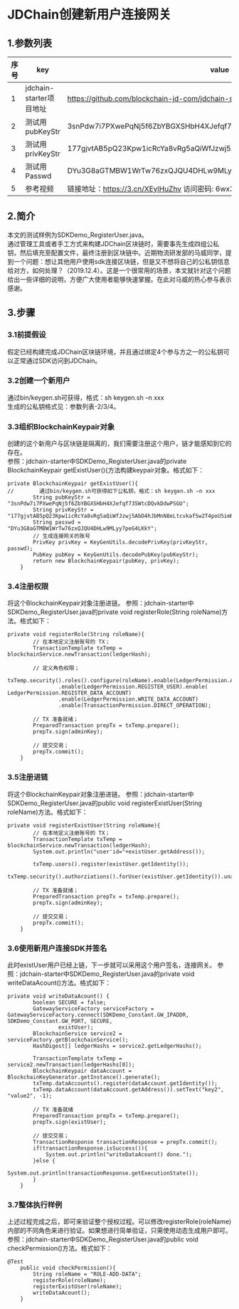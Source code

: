 # JDChain创建新用户连接网关
## 1.参数列表
| 序号 | key | value | 备注 |
| ------ | ------ | ------ | ------ |
| 1 | jdchain-starter项目地址 | https://github.com/blockchain-jd-com/jdchain-starter |
| 2 | 测试用pubKeyStr | 3snPdw7i7PXwePqNj5f6ZbYBGXSHbH4XJefqf735WtcDQvkDdwPSGU |
| 3 | 测试用privKeyStr | 177gjvtAB5pQ23Kpw1icRcYa8vRg5aQiWfJzwj5AbD4hJbMnN8eLtcvkaf5w2T4poU5imR9 |
| 4 | 测试用Passwd | DYu3G8aGTMBW1WrTw76zxQJQU4DHLw9MLyy7peG4LKkY |
| 5 | 参考视频 | 链接地址：https://3.cn/XEylHuZhv  访问密码: 6wx3cn |  

## 2.简介
本文的测试样例为SDKDemo_RegisterUser.java。  
通过管理工具或者手工方式来构建JDChain区块链时，需要事先生成四组公私钥，然后填充至配置文件，最终注册到区块链中。近期物流研发部的马威同学，提到一个问题：想让其他用户使用sdk连接区块链，但是又不想将自己的公私钥信息给对方，如何处理？（2019.12.4）。这是一个很常用的场景，本文就针对这个问题给出一些详细的说明，方便广大使用者能够快速掌握。在此对马威的热心参与表示感谢。

## 3.步骤
### 3.1前提假设
假定已经构建完成JDChain区块链环境，并且通过绑定4个参与方之一的公私钥可以正常通过SDK访问到JDChain。
### 3.2创建一个新用户
通过bin/keygen.sh可获得，格式：sh keygen.sh –n xxx  
生成的公私钥格式见：参数列表-2/3/4。  
### 3.3组织BlockchainKeypair对象
创建的这个新用户与区块链是隔离的，我们需要注册这个用户，链才能感知到它的存在。  
参照：jdchain-starter中SDKDemo_RegisterUser.java的private BlockchainKeypair getExistUser(){方法构建keypair对象。格式如下：  
```
private BlockchainKeypair getExistUser(){
//        通过bin/keygen.sh可获得如下公私钥，格式：sh keygen.sh –n xxx
        String pubKeyStr = "3snPdw7i7PXwePqNj5f6ZbYBGXSHbH4XJefqf735WtcDQvkDdwPSGU";
        String privKeyStr = "177gjvtAB5pQ23Kpw1icRcYa8vRg5aQiWfJzwj5AbD4hJbMnN8eLtcvkaf5w2T4poU5imR9";
        String passwd = "DYu3G8aGTMBW1WrTw76zxQJQU4DHLw9MLyy7peG4LKkY";
        // 生成连接网关的账号
        PrivKey privKey = KeyGenUtils.decodePrivKey(privKeyStr, passwd);
        PubKey pubKey = KeyGenUtils.decodePubKey(pubKeyStr);
        return new BlockchainKeypair(pubKey, privKey);
    }
```
### 3.4注册权限
将这个BlockchainKeypair对象注册进链。
参照：jdchain-starter中SDKDemo_RegisterUser.java的private void registerRole(String roleName)方法。格式如下：
```
private void registerRole(String roleName){
        // 在本地定义注册账号的 TX；
        TransactionTemplate txTemp = blockchainService.newTransaction(ledgerHash);

        // 定义角色权限；
        txTemp.security().roles().configure(roleName).enable(LedgerPermission.APPROVE_TX)
                .enable(LedgerPermission.REGISTER_USER).enable( LedgerPermission.REGISTER_DATA_ACCOUNT)
                .enable(LedgerPermission.WRITE_DATA_ACCOUNT)
                .enable(TransactionPermission.DIRECT_OPERATION);

        // TX 准备就绪；
        PreparedTransaction prepTx = txTemp.prepare();
        prepTx.sign(adminKey);

        // 提交交易；
        prepTx.commit();
    }
```
### 3.5注册进链
将这个BlockchainKeypair对象注册进链。
参照：jdchain-starter中SDKDemo_RegisterUser.java的public void registerExistUser(String roleName)方法。格式如下：
```
private void registerExistUser(String roleName){
        // 在本地定义注册账号的 TX；
        TransactionTemplate txTemp = blockchainService.newTransaction(ledgerHash);
        System.out.println("user'id="+existUser.getAddress());

        txTemp.users().register(existUser.getIdentity());
        txTemp.security().authorziations().forUser(existUser.getIdentity()).unauthorize("DEFAULT").authorize(roleName);

        // TX 准备就绪；
        PreparedTransaction prepTx = txTemp.prepare();
        prepTx.sign(adminKey);

        // 提交交易；
        prepTx.commit();
    }
```
### 3.6使用新用户连接SDK并签名
此时existUser用户已经上链，下一步就可以采用这个用户签名，连接网关。
参照：jdchain-starter中SDKDemo_RegisterUser.java的private void writeDataAcount()方法。格式如下：
```
private void writeDataAcount() {
        boolean SECURE = false;
        GatewayServiceFactory serviceFactory = GatewayServiceFactory.connect(SDKDemo_Constant.GW_IPADDR, SDKDemo_Constant.GW_PORT, SECURE,
                existUser);
        BlockchainService service2 = serviceFactory.getBlockchainService();
        HashDigest[] ledgerHashs = service2.getLedgerHashs();

        TransactionTemplate txTemp = service2.newTransaction(ledgerHashs[0]);
        BlockchainKeypair dataAccount = BlockchainKeyGenerator.getInstance().generate();
        txTemp.dataAccounts().register(dataAccount.getIdentity());
        txTemp.dataAccount(dataAccount.getAddress()).setText("key2", "value2", -1);

        // TX 准备就绪
        PreparedTransaction prepTx = txTemp.prepare();
        prepTx.sign(existUser);

        // 提交交易；
        TransactionResponse transactionResponse = prepTx.commit();
        if(transactionResponse.isSuccess()){
            System.out.println("writeDataAcount() done.");
        }else {
            System.out.println(transactionResponse.getExecutionState());
        }
    }
```
### 3.7整体执行样例
上述过程完成之后，即可来验证整个授权过程。可以修改registerRole(roleName)内部的不同角色来进行验证。如果想进行简单验证，只需使用动态生成用户即可。  
参照：jdchain-starter中SDKDemo_RegisterUser.java的public void checkPermission()方法。格式如下：
```
@Test
    public void checkPermission(){
        String roleName = "ROLE-ADD-DATA";
        registerRole(roleName);
        registerExistUser(roleName);
        writeDataAcount();
    }
```
